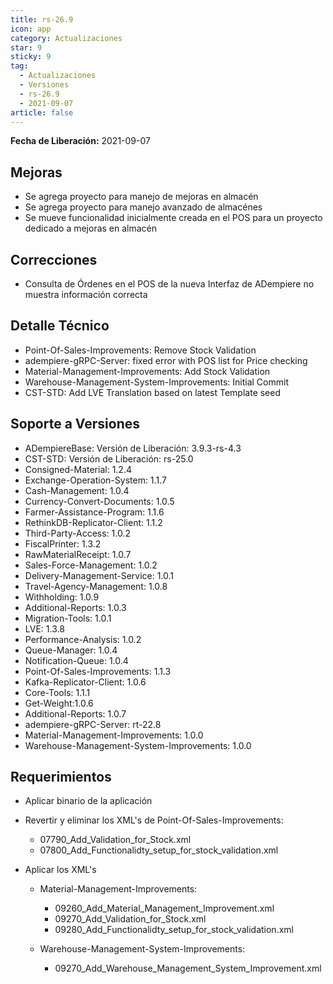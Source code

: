 ```yaml
---
title: rs-26.9
icon: app
category: Actualizaciones
star: 9
sticky: 9
tag:
  - Actualizaciones
  - Versiones
  - rs-26.9
  - 2021-09-07
article: false
---
```


**Fecha de Liberación:** 2021-09-07
## Mejoras

- Se agrega proyecto para manejo de mejoras en almacén
- Se agrega proyecto para manejo avanzado de almacénes
- Se mueve funcionalidad inicialmente creada en el POS para un proyecto dedicado a mejoras en almacén

## Correcciones

- Consulta de Órdenes en el POS de la nueva Interfaz de ADempiere no muestra información correcta

## Detalle Técnico

- Point-Of-Sales-Improvements: Remove Stock Validation
- adempiere-gRPC-Server: fixed error with POS list for Price checking
- Material-Management-Improvements: Add Stock Validation
- Warehouse-Management-System-Improvements: Initial Commit
- CST-STD: Add LVE Translation based on latest Template seed

## Soporte a Versiones

- ADempiereBase: Versión de Liberación: 3.9.3-rs-4.3
- CST-STD: Versión de Liberación: rs-25.0
- Consigned-Material: 1.2.4
- Exchange-Operation-System: 1.1.7
- Cash-Management: 1.0.4
- Currency-Convert-Documents: 1.0.5
- Farmer-Assistance-Program: 1.1.6
- RethinkDB-Replicator-Client: 1.1.2
- Third-Party-Access: 1.0.2
- FiscalPrinter: 1.3.2
- RawMaterialReceipt: 1.0.7
- Sales-Force-Management: 1.0.2
- Delivery-Management-Service: 1.0.1
- Travel-Agency-Management: 1.0.8
- Withholding: 1.0.9
- Additional-Reports: 1.0.3
- Migration-Tools: 1.0.1
- LVE: 1.3.8
- Performance-Analysis: 1.0.2
- Queue-Manager: 1.0.4
- Notification-Queue: 1.0.4
- Point-Of-Sales-Improvements: 1.1.3
- Kafka-Replicator-Client: 1.0.6
- Core-Tools: 1.1.1
- Get-Weight:1.0.6
- Additional-Reports: 1.0.7
- adempiere-gRPC-Server: rt-22.8
- Material-Management-Improvements: 1.0.0
- Warehouse-Management-System-Improvements: 1.0.0

## Requerimientos

- Aplicar binario de la aplicación

- Revertir y eliminar los XML's de Point-Of-Sales-Improvements:
  
  - 07790_Add_Validation_for_Stock.xml
  - 07800_Add_Functionalidty_setup_for_stock_validation.xml

- Aplicar los XML's
  
  - Material-Management-Improvements:

    - 09260_Add_Material_Management_Improvement.xml
    - 09270_Add_Validation_for_Stock.xml
    - 09280_Add_Functionalidty_setup_for_stock_validation.xml

  - Warehouse-Management-System-Improvements:

    - 09270_Add_Warehouse_Management_System_Improvement.xml
